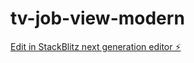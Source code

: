 # tv-job-view-modern

[Edit in StackBlitz next generation editor ⚡️](https://stackblitz.com/~/github.com/ChavezXXL/tv-job-view-modern)
